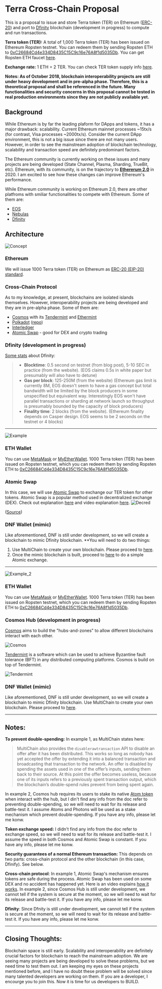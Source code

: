 # Terra Cross-Chain Proposal

This is a proposal to issue and store Terra token (TER) on Ethereum ([ERC-20](https://github.com/ethereum/EIPs/blob/master/EIPS/eip-20.md)) and port to [Dfinity](https://dfinity.org/) blockchain (development in progress) to compute and run transactions. 

**Terra token (TER):** A total of 1,000 Terra token (TER) has been issued on Ethereum Ropsten testnet. You can redeem them by sending Ropsten ETH to [0xC26684Cd4e334D8435C15C9c16e76A8f1d5035Db](https://ropsten.etherscan.io/token/0xc26684cd4e334d8435c15c9c16e76a8f1d5035db). You can get Ropsten ETH faucet [here](https://faucet.ropsten.be/).

**Exchange rate:**  1 ETH = 2 TER. You can check TER token supply info [here](https://ropsten.etherscan.io/token/0xc26684cd4e334d8435c15c9c16e76a8f1d5035db).

**Notes: As of October 2018, blockchain interoperability projects are still under heavy development and in pre-alpha phase. Therefore, this is a theoretical proposal and shall be referenced in the future. Many functionalities and security concerns in this proposal cannot be tested in real production environments since they are not publicly available yet.**

## Background
While Ethereum is by far the leading plaform for DApps and tokens, it has a major drawback: scalability. Current Ethereum mainnet processes ~15tx/s (for contrast, Visa processes ~2000tx/s). Consider the current DApp environment, this is not a big issue since there are not many users. However, in order to see the mainstream adoption of blockchain technology, scalability and transaction speed are definitely predominant factors.

The Ethereum community is currently working on these issues and many projects are being developed (State Channel, Plasma, Sharding, TrueBit, etc). Ethereum, with its community, is on the trajectory to [**Ethererum 2.0**](https://medium.com/rocket-pool/ethereum-2-0-76d0c8a76605) in 2020. I am excited to see how these changes can improve Ethereum's performance.

While Ethereum community is working on Ethereum 2.0, there are other platfroms with smiliar functionalities to compete with Ethereum. Some of them are:
* [EOS](https://eos.io/)
* [Nebulas](https://nebulas.io/)
* [Dfinity](https://dfinity.org/)

## Architecture
![Concept](https://github.com/wellkochi/Terra/blob/master/Concept.jpeg)

### Ethereum
We will issue 1000 Terra token (TER) on Ethereum as [ERC-20 (EIP-20) standard](https://github.com/ConsenSys/Tokens/blob/master/contracts/eip20/EIP20Interface.sol). 

### Cross-Chain Protocol
As to my knowledge, at present, blockchains are isolated islands themselves. However, interoperability projects are being developed and they are in pre-alpha phase. Some of them are:
* [Cosmos](https://cosmos.network/) with its [Tendermint](https://tendermint.com/) and [Ethermint](https://github.com/cosmos/ethermint)
* [Polkadot](https://polkadot.network/) ([repo](https://github.com/paritytech/polkadot))
* [Interledger](https://interledger.org/)
* [Atomic Swap](https://www.investopedia.com/terms/a/atomic-swaps.asp) - good for DEX and crypto trading

### Dfinity (development in progress)
[Some stats](https://www.reddit.com/r/dfinity/comments/8abkb0/how_many_transactions_per_second_can_dfinity_do/) about Dfinity:
> * **Blocktime**: 0.5 second on testnet (from blog post), 5-10 SEC in practice (from the website). (EOS claims 0.5s in white paper but presumably will also have to detune)
> * **Gas per block**: 125-250M (from the website) (Ethereum gas limit is currently 8M, EOS doesn't seem to have a gas concept but total bandwidth will be limited by the block producers in some unspecified but equivalent way. Interestingly EOS won't have parallel transactions or sharding at network launch so throughput is presumably bounded by the capacity of block producers)
> * **Finality time**: 2 blocks (from the website). (Ethereum finality depends on Casper design. EOS seems to be 2 seconds on the testnet or 4 blocks)

---
![Example](https://github.com/wellkochi/Terra/blob/master/Example.png)
### ETH Wallet
You can use [MetaMask](https://metamask.io/) or [MyEtherWallet](https://www.myetherwallet.com/). 1000 Terra token (TER) has been issued on Ropsten testnet, which you can redeem them by sending Ropsten ETH to [0xC26684Cd4e334D8435C15C9c16e76A8f1d5035Db](https://ropsten.etherscan.io/token/0xc26684cd4e334d8435c15c9c16e76a8f1d5035db). 

### Atomic Swap
In this case, we will use [Atomic Swap](https://www.investopedia.com/terms/a/atomic-swaps.asp) to exchange our TER token for other tokens. Atomic Swap is a popular method used in decentralized exchange (DEX). Check out explanation [here](https://www.cryptocompare.com/coins/guides/what-are-atomic-swaps/) and video explanation [here](https://youtu.be/C2Io5DoLGGc).
![Decred](https://raw.githubusercontent.com/decred/atomicswap/master/workflow.svg?sanitize=true)

([Source](https://github.com/decred/atomicswap))

### DNF Wallet (mimic)
Like aforementioned, DNF is still under development, so we will create a blockchain to mimic Dfinity blockchain. 
**You will need to do two things: 
1. Use MultiChain to create your own blockchain. Please proceed to [here](https://www.multichain.com/getting-started/).
2. Once the mimic blockchain is built, proceed to [here](https://www.multichain.com/developers/atomic-exchange-transactions/) to do a simple Atomic exchange.

---
![Example_2](https://github.com/wellkochi/Terra/blob/master/Example_2.png)
### ETH Wallet
You can use [MetaMask](https://metamask.io/) or [MyEtherWallet](https://www.myetherwallet.com/). 1000 Terra token (TER) has been issued on Ropsten testnet, which you can redeem them by sending Ropsten ETH to [0xC26684Cd4e334D8435C15C9c16e76A8f1d5035Db](https://ropsten.etherscan.io/token/0xc26684cd4e334d8435c15c9c16e76a8f1d5035db). 

### Cosmos Hub (development in progress)
[Cosmos](https://cosmos.network/) aims to build the "hubs-and-zones" to allow different blockchains interact with each other.

![Cosmos](https://github.com/wellkochi/Terra/blob/master/cosmos.jpg)

[Tendermint](https://tendermint.com/) is a software which can be used to achieve Byzantine fault tolerance (BFT) in any distributed computing platforms. Cosmos is build on top of Tendermint.

![Tendermint](https://github.com/wellkochi/Terra/blob/master/tendermint.png)

### DNF Wallet (mimic)
Like aforementioned, DNF is still under development, so we will create a blockchain to mimic Dfinity blockchain. 
Use MultiChain to create your own blockchain. Please proceed to [here](https://www.multichain.com/getting-started/).

---

## Notes:
**To prevent double-spending:** In example 1, as MultiChain states here:
> MultiChain also provides the `disablerawtransaction` API to disable an offer after it has been distributed. This works so long as nobody has yet accepted the offer by extending it into a balanced transaction and broadcasting that transaction to the network. An offer is disabled by spending the assets used in one of the offer’s inputs, sending them back to their source. At this point the offer becomes useless, because one of its inputs refers to a previously spent transaction output, which the blockchain’s double-spend rules prevent from being spent again.

In example 2, Cosmos hub requires its users to stake its native [Atom token](https://cosmos.network/docs/introduction/cosmos-hub.html#atoms) when interact with the hub, but I din't find any info from the doc refer to preventing double-spending, so we will need to wait for its release and battle-test it. I assume Atoms and Photons will be used as a stake mechanism which prevent double-spending. If you have any info, please let me konw.

**Token exchange speed:**
I didn't find any info from the doc refer to exchange speed, so we will need to wait for its release and battle-test it. I assume the speed in both Cosmos and Atomic Swap is constant. If you have any info, please let me konw.

**Security guarantees of a normal Ethereum transaction:**
This depends on two parts: cross-chain protocol and the other blockchain (in this case, Dfinify). See below.

**Cross-chain protocol**: In example 1, Atomic Swap's mechanism ensures tokens are safe during the process. Atomic Swap has been used on some DEX and no accident has happened yet. Here is an video explains [how it works](https://youtu.be/C2Io5DoLGGc). 
In example 2, since Cosmos Hub is still under development, we cannot tell if the system is secure at the moment, so we will need to wait for its release and battle-test it. If you have any info, please let me konw.

**Dfinity**: Since Dfnity is still under development, we cannot tell if the system is secure at the moment, so we will need to wait for its release and battle-test it. If you have any info, please let me konw.

---

## Closing Thoughts:
Blockchain space is still early. Scalability and interoperability are definitely crucial factors for blockchain to reach the mainstream adoption. We are seeing many projects are being developed to solve these problems, but we need time to test them out. I am keeping my eyes on these projects mentioned before, and I have no doubt these problem will be solved since many talented developers are working on them. If you are a developer, I encourge you to join this. Now it is time for us developers to BUILD.



